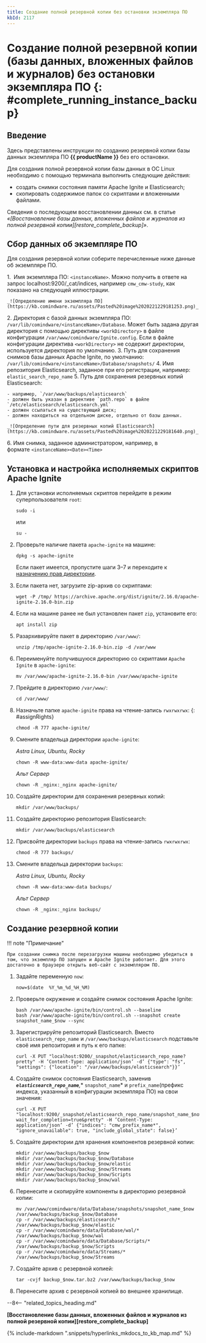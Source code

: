 ```yaml
---
title: Создание полной резервной копии без остановки экземпляра ПО
kbId: 2117
---
```


# Создание полной резервной копии (базы данных, вложенных файлов и журналов) без остановки экземпляра ПО {: #complete_running_instance_backup}

## Введение

Здесь представлены инструкции по созданию резервной копии базы данных экземпляра ПО **{{ productName }}** без его остановки.

Для создания полной резервной копии базы данных в ОС Linux необходимо с помощью терминала выполнить следующие действия:

- создать снимки состояния памяти Apache Ignite и Elasticsearch;
- скопировать содержимое папок со скриптами и вложенными файлами.

Сведения о последующем восстановлении данных см. в статье *«[Восстановление базы данных, вложенных файлов и журналов из полной резервной копии][restore_complete_backup]»*.

## Сбор данных об экземпляре ПО

Для создания резервной копии соберите перечисленные ниже данные об экземпляре ПО.

1.  Имя экземпляра ПО: `<instanceName>`. Можно получить в ответе на запрос localhost:9200/\_cat/indices, например `cmw_cmw-study`, как показано на следующей иллюстрации.

    _![Определение имени экземпляра ПО](https://kb.comindware.ru/assets/Pasted%20image%2020221229181253.png)_

2. Директория с базой данных экземпляра ПО: `/var/lib/comindware/<instanceName>/Database`. Может быть задана другая директория с помощью директивы `<workDirectory>` в файле конфигурации `/var/www/comindware/Ignite.config`. Если в файле конфигурации директива `<workDirectory>` не содержит директории, используется директория по умолчанию.
3. Путь для сохранения снимков базы данных Apache Ignite, по умолчанию: `/var/lib/comindware/<instanceName>/Database/snapshots/`
4. Имя репозитория Elasticsearch, заданное при его регистрации, например: `elastic_search_repo_name`
5. Путь для сохранения резервных копий Elasticsearch:

    - например, `/var/www/backups/elasticsearch`
    - должен быть указан в директиве `path.repo` в файле `/etc/elasticsearch/elasticsearch.yml`
    - должен ссылаться на существующий диск;
    - должен находиться на отдельном диске, отдельно от базы данных.

    _![Определение пути для резервных копий Elasticsearch](https://kb.comindware.ru/assets/Pasted%20image%2020221229181640.png)_

6. Имя снимка, заданное администратором, например, в формате `<instanceName><Date><Time>`

## Установка и настройка исполняемых скриптов Apache Ignite

1. Для установки исполняемых скриптов перейдите в режим суперпользователя `root`:

    ```
    sudo -i 
    ```

    или

    ```
    su - 
    ```

2. Проверьте наличие пакета `apache-ignite` на машине:

    ```
    dpkg -s apache-ignite 
    ```

    Если пакет имеется, пропустите шаги 3–7 и переходите к [назначению прав директории](#assignRights).

3. Если пакета нет, загрузите zip-архив со скриптами:

    ```
    wget -P /tmp/ https://archive.apache.org/dist/ignite/2.16.0/apache-ignite-2.16.0-bin.zip 
    ```

4. Если на машине ранее не был установлен пакет `zip`, установите его:

    ```
    apt install zip 
    ```

5. Разархивируйте пакет в директорию `/var/www/`:

    ```
    unzip /tmp/apache-ignite-2.16.0-bin.zip -d /var/www 
    ```

6. Переименуйте получившуюся директорию со скриптами `Apache Ignite` в `apache-ignite`:

    ```
    mv /var/www/apache-ignite-2.16.0-bin /var/www/apache-ignite 
    ```

7. Прейдите в директорию `/var/www/`:

    ```
    cd /var/www/ 
    ```

8. Назначьте папке `apache-ignite` права на чтение-запись `rwxrwxrwx`:
{: #assignRights}

    ```
    chmod -R 777 apache-ignite/ 
    ```

9. Смените владельца директории `apache-ignite`:

    *Astra Linux, Ubuntu, Rocky*

    ```
    chown -R www-data:www-data apache-ignite/   

    ```

    *Альт Сервер*

    ```
    chown -R _nginx:_nginx apache-ignite/ 
    ```

10. Создайте директории для сохранения резервных копий:

    ```
    mkdir /var/www/backups/ 
    ```

11. Создайте директорию репозитория Elasticsearch:

    ```
    mkdir /var/www/backups/elasticsearch 
    ```

12. Присвойте директории `backups` права на чтение-запись `rwxrwxrwx`:

    ```
    chmod -R 777 backups/ 
    ```

13. Смените владельца директории `backups`:

    *Astra Linux, Ubuntu, Rocky*

    ```
    chown -R www-data:www-data backups/  

    ```

    *Альт Сервер*

    ```
    chown -R _nginx:_nginx backups/
    ```

## Создание резервной копии

!!! note "Примечание"

    При создании снимка после перезагрузки машины необходимо убедиться в том, что экземпляр ПО запущен и Apache Ignite работает. Для этого достаточно в браузере открыть веб-сайт с экземпляром ПО.

1. Задайте переменную `now`:

    ```
    now=$(date  %Y_%m_%d_%H_%M)
    ```

2. Проверьте окружение и создайте снимок состояния Apache Ignite:

    ```
    bash /var/www/apache-ignite/bin/control.sh --baseline   
    bash /var/www/apache-ignite/bin/control.sh --snapshot create snapshot_name_$now --sync  
    ```

3. Зарегистрируйте репозиторий Elasticsearch. Вместо `elasticsearch_repo_name` и `/var/www/backups/elasticsearch` подставьте своё имя репозитория и путь к его папке:

    ```
    curl -X PUT "localhost:9200/_snapshot/elasticsearch_repo_name?pretty" -H ’Content-Type: application/json’ -d’ {"type": "fs", "settings": {"location": "/var/www/backups/elasticsearch"}}’
    ```

4. Создайте снимок состояния Elasticsearch, заменив ***`elasticsearch_repo_name`**,** `snapshot_name`* и `prefix_name`(префикс индекса, указанный в конфигурации экземпляра ПО) на свои значения:

    ```
    curl -X PUT "localhost:9200/_snapshot/elasticsearch_repo_name/snapshot_name_$now?wait_for_completion=true&pretty" -H ’Content-Type: application/json’ -d’ {"indices": "cmw_prefix_name*", "ignore_unavailable": true, "include_global_state": false}’
    ```

5. Создайте директории для хранения компонентов резервной копии:

    ```
    mkdir /var/www/backups/backup_$now  
    mkdir /var/www/backups/backup_$now/Database   
    mkdir /var/www/backups/backup_$now/elastic   
    mkdir /var/www/backups/backup_$now/Streams   
    mkdir /var/www/backups/backup_$now/Scripts   
    mkdir /var/www/backups/backup_$now/wal
    ```

6. Перенесите и скопируйте компоненты в директорию резервной копии:

    ```
    mv /var/www/comindware/data/Database/snapshots/snapshot_name_$now /var/www/backups/backup_$now/Database   
    cp -r /var/www/backups/elasticsearch/* /var/www/backups/backup_$now/elastic   
    cp -r /var/www/comindware/data/Database/wal/* /var/www/backups/backup_$now/wal   
    cp -r /var/www/comindware/data/Database/Scripts/* /var/www/backups/backup_$now/Scripts   
    cp -r /var/www/comindware/data/Streams/* /var/www/backups/backup_$now/Streams 
    ```

7. Создайте архив с резервной копией:

    ```
    tar -cvjf backup_$now.tar.bz2 /var/www/backups/backup_$now
    ```

8. Перенесите архив с резервной копией во внешнее хранилище.

--8<-- "related_topics_heading.md"

**[Восстановление базы данных, вложенных файлов и журналов из полной резервной копии][restore_complete_backup]**

{% include-markdown ".snippets/hyperlinks_mkdocs_to_kb_map.md" %}
